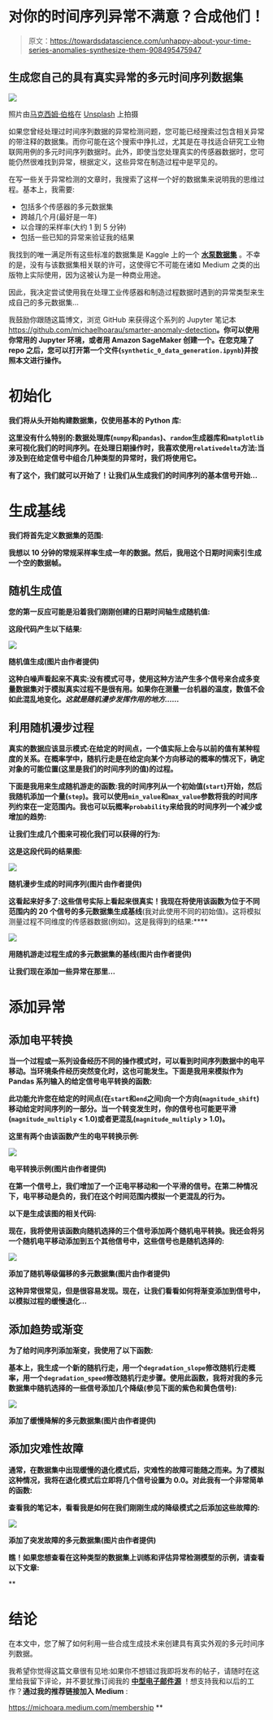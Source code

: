 # 对你的时间序列异常不满意？合成他们！

> 原文：<https://towardsdatascience.com/unhappy-about-your-time-series-anomalies-synthesize-them-908495475947>

## 生成您自己的具有真实异常的多元时间序列数据集

![](img/bf6892576f372dfff7cab2c5e2a2b14d.png)

照片由[马克西姆·伯格](https://unsplash.com/@maxberg?utm_source=medium&utm_medium=referral)在 [Unsplash](https://unsplash.com?utm_source=medium&utm_medium=referral) 上拍摄

如果您曾经处理过时间序列数据的异常检测问题，您可能已经搜索过包含相关异常的带注释的数据集。而你可能在这个搜索中挣扎过，尤其是在寻找适合研究工业物联网用例的多元时间序列数据时。此外，即使当您处理真实的传感器数据时，您可能仍然很难找到异常，根据定义，这些异常在制造过程中是罕见的。

在写一些关于异常检测的文章时，我搜索了这样一个好的数据集来说明我的思维过程。基本上，我需要:

*   包括多个传感器的多元数据集
*   跨越几个月(最好是一年)
*   以合理的采样率(大约 1 到 5 分钟)
*   包括一些已知的异常来验证我的结果

我找到的唯一满足所有这些标准的数据集是 Kaggle 上的一个 [**水泵数据集**](https://www.kaggle.com/datasets/nphantawee/pump-sensor-data) 。不幸的是，没有与该数据集相关联的许可，这使得它不可能在诸如 Medium 之类的出版物上实际使用，因为这被认为是一种商业用途。

因此，我决定尝试使用我在处理工业传感器和制造过程数据时遇到的异常类型来生成自己的多元数据集…

我鼓励你跟随这篇博文，浏览 GitHub 来获得这个系列的 Jupyter 笔记本<https://github.com/michaelhoarau/smarter-anomaly-detection>**。你可以使用你常用的 Jupyter 环境，或者用 Amazon SageMaker 创建一个。在您克隆了 repo 之后，您可以打开第一个文件(`synthetic_0_data_generation.ipynb`)并按照本文进行操作。**

# **初始化**

**我们将从头开始构建数据集，仅使用基本的 Python 库:**

**这里没有什么特别的:数据处理库(`numpy`和`pandas`)、`random`生成器库和`matplotlib`来可视化我们的时间序列。在处理日期操作时，我喜欢使用`relativedelta`方法:当涉及到在给定信号中组合几种类型的异常时，我们将使用它。**

**有了这个，我们就可以开始了！让我们从生成我们的时间序列的基本信号开始…**

# **生成基线**

**我们将首先定义数据集的范围:**

**我想以 10 分钟的常规采样率生成一年的数据。然后，我用这个日期时间索引生成一个空的数据帧。**

## **随机生成值**

**您的第一反应可能是沿着我们刚刚创建的日期时间轴生成随机值:**

**这段代码产生以下结果:**

**![](img/ccec734115bb20574f55ea1b7f11d836.png)**

**随机值生成(图片由作者提供)**

**这种白噪声看起来不真实:没有模式可寻，使用这种方法产生多个信号来合成多变量数据集对于模拟真实过程不是很有用。如果你在测量一台机器的温度，数值不会如此混乱地变化。*这就是随机漫步发挥作用的地方……***

## **利用随机漫步过程**

**真实的数据应该显示模式:在给定的时间点，一个值实际上会与以前的值有某种程度的关系。在概率学中，随机行走是在给定向某个方向移动的概率的情况下，确定对象的可能位置(这里是我们的时间序列的值)的过程。**

**下面是我用来生成随机游走的函数:我的时间序列从一个初始值(`start`)开始，然后我随机添加一个量(`step`)。我可以使用`min_value`和`max_value`参数将我的时间序列约束在一定范围内。我也可以玩概率`probability`来给我的时间序列一个减少或增加的趋势:**

**让我们生成几个图来可视化我们可以获得的行为:**

**这是这段代码的结果图:**

**![](img/25cba368403643e9ee9d2cd9a08096e4.png)**

**随机漫步生成的时间序列(图片由作者提供)**

**这看起来好多了:这些信号实际上看起来很真实！我现在将使用该函数为位于不同范围内的 20 个信号的多元数据集生成基线**(我对此使用不同的初始值)。这将模拟测量过程不同维度的传感器数据(例如)。这是我得到的结果:****

**![](img/1df1897329ced77f5fba5291abcd648b.png)**

**用随机游走过程生成的多元数据集的基线(图片由作者提供)**

**让我们现在添加一些异常在那里…**

# **添加异常**

## **添加电平转换**

**当一个过程或一系列设备经历不同的操作模式时，可以看到时间序列数据中的电平移动。当环境条件经历突然变化时，这也可能发生。下面是我用来模拟作为 Pandas 系列输入的给定信号电平转换的函数:**

**此功能允许您在给定的时间点(在`start`和`end`之间)向一个方向(`magnitude_shift`)移动给定时间序列的一部分。当一个转变发生时，你的信号也可能更平滑(`magnitude_multiply` < 1.0)或者更混乱(`magnitude_multiply` > 1.0)。**

**这里有两个由该函数产生的电平转换示例:**

**![](img/6a8f916182e655d40e560f886ee9b324.png)**

**电平转换示例(图片由作者提供)**

**在第一个信号上，我们增加了一个正电平移动和一个平滑的信号。在第二种情况下，电平移动是负的，我们在这个时间范围内模拟一个更混乱的行为。**

**以下是生成该图的相关代码:**

**现在，我将使用该函数向随机选择的三个信号添加两个随机电平转换。我还会将另一个随机电平移动添加到五个其他信号中，这些信号也是随机选择的:**

**![](img/0103b0272bb49b542089ef4adf260ba4.png)**

**添加了随机等级偏移的多元数据集(图片由作者提供)**

**这种异常很常见，但是很容易发现。现在，让我们看看如何将渐变添加到信号中，以模拟过程的缓慢退化…**

## **添加趋势或渐变**

**为了给时间序列添加渐变，我使用了以下函数:**

**基本上，我生成一个新的随机行走，用一个`degradation_slope`修改随机行走概率，用一个`degradation_speed`修改随机行走步骤。使用此函数，我将对我的多元数据集中随机选择的一些信号添加几个降级(参见下面的紫色和黄色信号):**

**![](img/c1383d267dba976ba0c29ac31cff4bcf.png)**

**添加了缓慢降解的多元数据集(图片由作者提供)**

## **添加灾难性故障**

**通常，在数据集中出现缓慢的退化模式后，灾难性的故障可能随之而来。为了模拟这种情况，我将在退化模式后立即将几个信号设置为 0.0。对此我有一个非常简单的函数:**

**查看我的笔记本，看看我是如何在我们刚刚生成的降级模式之后添加这些故障的:**

**![](img/800af1d70e732fa4d77423884a399518.png)**

**添加了突发故障的多元数据集(图片由作者提供)**

**瞧！如果您想查看在这种类型的数据集上训练和评估异常检测模型的示例，请查看以下文章:**

**</your-anomaly-detection-model-is-smarter-than-you-think-c1cade5fcabe>  </top-3-ways-your-anomaly-detection-models-can-earn-your-trust-f59072a6199c>  

# 结论

在本文中，您了解了如何利用一些合成生成技术来创建具有真实外观的多元时间序列数据。

我希望你觉得这篇文章很有见地:如果你不想错过我即将发布的帖子，请随时在这里给我留下评论，并不要犹豫订阅我的 [**中型电子邮件源**](https://michoara.medium.com/subscribe) ！想支持我和以后的工作？**通过我的推荐链接加入 Medium** :

<https://michoara.medium.com/membership> **